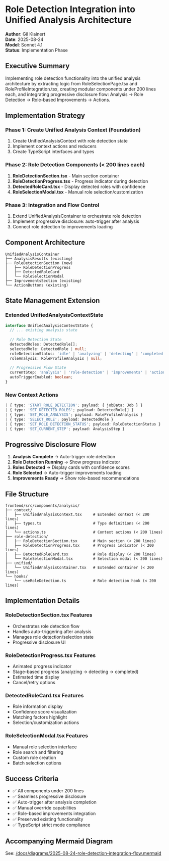 # Role Detection Integration into Unified Analysis Architecture

**Author**: Gil Klainert  
**Date**: 2025-08-24  
**Model**: Sonnet 4.1  
**Status**: Implementation Phase  

## Executive Summary

Implementing role detection functionality into the unified analysis architecture by extracting logic from RoleSelectionPage.tsx and RoleProfileIntegration.tsx, creating modular components under 200 lines each, and integrating progressive disclosure flow: Analysis → Role Detection → Role-based Improvements → Actions.

## Implementation Strategy

### Phase 1: Create Unified Analysis Context (Foundation)
1. Create UnifiedAnalysisContext with role detection state
2. Implement context actions and reducers
3. Create TypeScript interfaces and types

### Phase 2: Role Detection Components (< 200 lines each)
1. **RoleDetectionSection.tsx** - Main section container
2. **RoleDetectionProgress.tsx** - Progress indicator during detection
3. **DetectedRoleCard.tsx** - Display detected roles with confidence
4. **RoleSelectionModal.tsx** - Manual role selection/customization

### Phase 3: Integration and Flow Control
1. Extend UnifiedAnalysisContainer to orchestrate role detection
2. Implement progressive disclosure: auto-trigger after analysis
3. Connect role detection to improvements loading

## Component Architecture

```
UnifiedAnalysisContainer
├── AnalysisResults (existing)
├── RoleDetectionSection (new)
│   ├── RoleDetectionProgress
│   ├── DetectedRoleCard  
│   └── RoleSelectionModal
├── ImprovementsSection (existing)
└── ActionButtons (existing)
```

## State Management Extension

### Extended UnifiedAnalysisContextState
```typescript
interface UnifiedAnalysisContextState {
  // ... existing analysis state
  
  // Role Detection State
  detectedRoles: DetectedRole[];
  selectedRole: DetectedRole | null;
  roleDetectionStatus: 'idle' | 'analyzing' | 'detecting' | 'completed' | 'error';
  roleAnalysis: RoleProfileAnalysis | null;
  
  // Progressive Flow State
  currentStep: 'analysis' | 'role-detection' | 'improvements' | 'actions';
  autoTriggerEnabled: boolean;
}
```

### New Context Actions
```typescript
| { type: 'START_ROLE_DETECTION'; payload: { jobData: Job } }
| { type: 'SET_DETECTED_ROLES'; payload: DetectedRole[] }
| { type: 'SET_ROLE_ANALYSIS'; payload: RoleProfileAnalysis }
| { type: 'SELECT_ROLE'; payload: DetectedRole }
| { type: 'SET_ROLE_DETECTION_STATUS'; payload: RoleDetectionStatus }
| { type: 'SET_CURRENT_STEP'; payload: AnalysisStep }
```

## Progressive Disclosure Flow

1. **Analysis Complete** → Auto-trigger role detection
2. **Role Detection Running** → Show progress indicator
3. **Roles Detected** → Display cards with confidence scores
4. **Role Selected** → Auto-trigger improvements loading
5. **Improvements Ready** → Show role-based recommendations

## File Structure

```
frontend/src/components/analysis/
├── context/
│   ├── UnifiedAnalysisContext.tsx     # Extended context (< 200 lines)
│   ├── types.ts                       # Type definitions (< 200 lines)
│   └── actions.ts                     # Context actions (< 200 lines)
├── role-detection/
│   ├── RoleDetectionSection.tsx       # Main section (< 200 lines)
│   ├── RoleDetectionProgress.tsx      # Progress indicator (< 200 lines)
│   ├── DetectedRoleCard.tsx           # Role display (< 200 lines)
│   └── RoleSelectionModal.tsx         # Selection modal (< 200 lines)
├── unified/
│   └── UnifiedAnalysisContainer.tsx   # Extended container (< 200 lines)
└── hooks/
    └── useRoleDetection.ts            # Role detection hook (< 200 lines)
```

## Implementation Details

### RoleDetectionSection.tsx Features
- Orchestrates role detection flow
- Handles auto-triggering after analysis
- Manages role detection/selection state
- Progressive disclosure UI

### RoleDetectionProgress.tsx Features
- Animated progress indicator
- Stage-based progress (analyzing → detecting → completed)
- Estimated time display
- Cancel/retry options

### DetectedRoleCard.tsx Features
- Role information display
- Confidence score visualization
- Matching factors highlight
- Selection/customization actions

### RoleSelectionModal.tsx Features
- Manual role selection interface
- Role search and filtering
- Custom role creation
- Batch selection options

## Success Criteria

- ✅ All components under 200 lines
- ✅ Seamless progressive disclosure
- ✅ Auto-trigger after analysis completion
- ✅ Manual override capabilities
- ✅ Role-based improvements integration
- ✅ Preserved existing functionality
- ✅ TypeScript strict mode compliance

## Accompanying Mermaid Diagram

See: [/docs/diagrams/2025-08-24-role-detection-integration-flow.mermaid](/Users/gklainert/Documents/cvplus/docs/diagrams/2025-08-24-role-detection-integration-flow.mermaid)